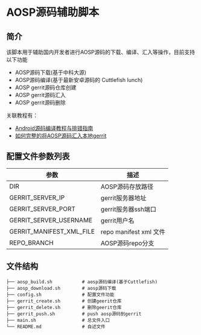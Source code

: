# AOSP源码辅助脚本

## 简介
该脚本用于辅助国内开发者进行AOSP源码的下载、编译、汇入等操作，目前支持以下功能
- AOSP源码下载(基于中科大源)
- AOSP源码编译(基于最新安卓源码的 Cuttlefish lunch)
- AOSP gerrit源码仓库创建
- AOSP gerrit源码汇入
- AOSP gerrit源码删除

关联教程有：
- [Android源码编译教程与排错指南](https://juejin.cn/post/7043063280704684063)
- [如何完整的将AOSP源码汇入本地gerrit](https://juejin.cn/post/7251521076994555962)

## 配置文件参数列表
| 参数 | 描述 |
| --- | --- |
| DIR | AOSP源码存放路径 |
| GERRIT_SERVER_IP | gerrit服务器地址 |
| GERRIT_SERVER_PORT | gerrit服务器ssh端口 |
| GERRIT_SERVER_USERNAME | gerrit用户名 |
| GERRIT_MANIFEST_XML_FILE | repo manifest xml 文件 | 
| REPO_BRANCH | AOSP源码repo分支 |

## 文件结构
```
├── aosp_build.sh           # aosp源码编译(基于Cuttlefish)
├── aosp_download.sh        # aosp源码下载
├── config.sh               # 配置文件功能
├── gerrit_create.sh        # 创建geerit仓库
├── gerrit_delete.sh        # 删除geerit仓库
├── gerrit_push.sh          # push aosp源码到gerrit
├── main.sh                 # 总文件入口
└── README.md               # 自述文件
```